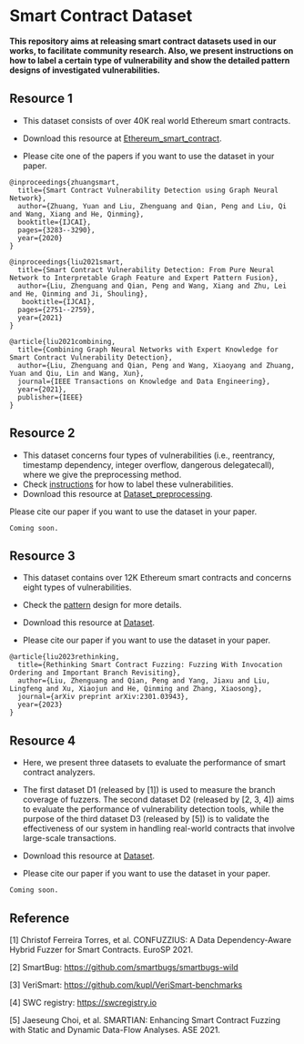 # Smart Contract Dataset

**This repository aims at releasing smart contract datasets used in our works, to facilitate community research. Also, we present instructions on how to label a certain type of vulnerability and show the detailed pattern designs of investigated vulnerabilities.**


## Resource 1

- This dataset consists of over 40K real world Ethereum smart contracts. 
- Download this resource at [Ethereum_smart_contract](https://drive.google.com/file/d/1yFJSCiUuoiSx4uWYNcCESUvsEs5DOGM9/view?usp=sharing). 

- Please cite one of the papers if you want to use the dataset in your paper.
```
@inproceedings{zhuangsmart,
  title={Smart Contract Vulnerability Detection using Graph Neural Network},
  author={Zhuang, Yuan and Liu, Zhenguang and Qian, Peng and Liu, Qi and Wang, Xiang and He, Qinming},
  booktitle={IJCAI},
  pages={3283--3290},
  year={2020}
}

@inproceedings{liu2021smart,
  title={Smart Contract Vulnerability Detection: From Pure Neural Network to Interpretable Graph Feature and Expert Pattern Fusion},
  author={Liu, Zhenguang and Qian, Peng and Wang, Xiang and Zhu, Lei and He, Qinming and Ji, Shouling},
   booktitle={IJCAI},
  pages={2751--2759},
  year={2021}
}

@article{liu2021combining,
  title={Combining Graph Neural Networks with Expert Knowledge for Smart Contract Vulnerability Detection},
  author={Liu, Zhenguang and Qian, Peng and Wang, Xiaoyang and Zhuang, Yuan and Qiu, Lin and Wang, Xun},
  journal={IEEE Transactions on Knowledge and Data Engineering},
  year={2021},
  publisher={IEEE}
}
``` 

## Resource 2
- This dataset concerns four types of vulnerabilities (i.e., reentrancy, timestamp dependency, integer overflow, dangerous delegatecall), where we give the preprocessing method. 
- Check [instructions](https://github.com/Messi-Q/Smart-Contract-Dataset/tree/master/instructions) for how to label these vulnerabilities.
- Download this resource at [Dataset_preprocessing](https://drive.google.com/file/d/1UhHHevE9iDmvSB_k_lhyI58KAj7hnB1o/view?usp=share_link). 

Please cite our paper if you want to use the dataset in your paper.
```
Coming soon.
```


## Resource 3
- This dataset contains over 12K Ethereum smart contracts and concerns eight types of vulnerabilities. 
- Check the [pattern](https://github.com/Messi-Q/Smart-Contract-Dataset/tree/master/patterns) design for more details.
- Download this resource at [Dataset](https://drive.google.com/file/d/1iU2J-BIstCa3ooVhXu-GljOBzWi9gVrG/view?usp=share_link). 

- Please cite our paper if you want to use the dataset in your paper.
```
@article{liu2023rethinking,
  title={Rethinking Smart Contract Fuzzing: Fuzzing With Invocation Ordering and Important Branch Revisiting},
  author={Liu, Zhenguang and Qian, Peng and Yang, Jiaxu and Liu, Lingfeng and Xu, Xiaojun and He, Qinming and Zhang, Xiaosong},
  journal={arXiv preprint arXiv:2301.03943},
  year={2023}
}
```


## Resource 4
- Here, we present three datasets to evaluate the performance of smart contract analyzers.

- The first dataset D1 (released by [1]) is used to measure the branch coverage of fuzzers. 
The second dataset D2 (released by [2, 3, 4]) aims to evaluate the performance of vulnerability detection tools, 
while the purpose of the third dataset D3 (released by [5]) is to validate the effectiveness of our system in handling real-world contracts that involve large-scale transactions.

- Download this resource at [Dataset](https://drive.google.com/file/d/1XFp3tZSMkWSkeLSHe_vrQjGZYZ3LzB2s/view?usp=sharing).

- Please cite our paper if you want to use the dataset in your paper.
```
Coming soon.
```



## Reference 
[1] Christof Ferreira Torres, et al. CONFUZZIUS: A Data Dependency-Aware Hybrid Fuzzer for Smart Contracts. EuroSP 2021.  

[2] SmartBug: https://github.com/smartbugs/smartbugs-wild

[3] VeriSmart: https://github.com/kupl/VeriSmart-benchmarks

[4] SWC registry:  https://swcregistry.io

[5] Jaeseung Choi, et al. SMARTIAN: Enhancing Smart Contract Fuzzing with Static and Dynamic Data-Flow Analyses. ASE 2021.
